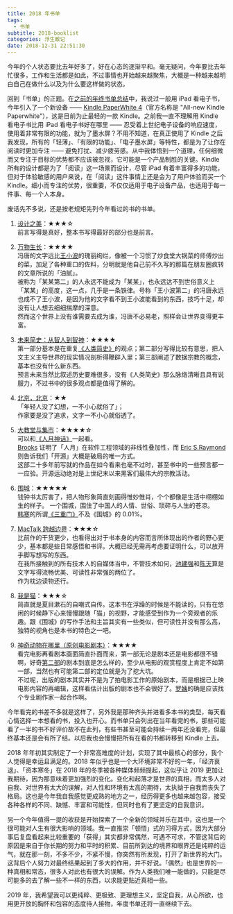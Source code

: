 ```yaml
---
title: 2018 年书单
tags:
  - 书单
subtitle: 2018-booklist
categories: 浮生散记
date: 2018-12-31 22:51:30
---
```


今年的个人状态要比去年好多了，好在心态的逐渐平和。毫无疑问，今年要比去年忙很多，工作和生活都是如此，不过事情也开始越来越聚焦，大概是一种越来越明白自己在做什么以及为什么要这样做的状态。

回到「书单」的正题。在[之前的年终书单总结](http://maples7.com/2016/12/31/2016-booklist/)中，我说过一般用 iPad 看电子书，今年引入了一个新设备 —— [Kindle PaperWhite 4](https://www.amazon.com/All-new-Kindle-Paperwhite-Waterproof-Storage/dp/B07CXG6C9W)（官方名称是 "All-new Kindle Paperwhite"），这是目前为止最轻的一款 Kindle。之前我一直不理解用 Kindle 看电子书比用 iPad 看电子书好在哪里 —— 忍受着上世纪电子设备的响应速度，使用着非常有限的功能，就为了墨水屏？不用不知道，在真正使用了 Kindle 之后我发现，所有的「轻薄」、「有限的功能」、「电子墨水屏」等特性，都是为了让你在阅读时更加专注 —— 避免打扰、减少疲劳感。从中我体悟到一个道理，任何细微而又专注于目标的优势都不应该被忽视，它可能是一个产品制胜的关键。Kindle 所有的设计都是为了「阅读」这一场景而设计，尽管 iPad 有着丰富得多的功能，但对于体验敏感的用户来说，在「阅读」这件事情上还是会为了用户体验而买一个 Kindle。细小而专注的优势，很重要，不仅仅适用于电子设备产品，也适用于每一件事、每一个人本身。

<!-- more -->

废话先不多说，还是按老规矩先列今年看过的书的书单。

1. [设计之美](https://www.zhihu.com/pub/book/19550356)：★★★☆    
前言写得是真好，整本书写得最好的部分也是前言。

2. [万物生长](https://book.douban.com/subject/26320659/)：★★★★    
冯唐的文字远比[王小波](https://zh.wikipedia.org/wiki/王小波)的瑰丽绚烂，像被一个习惯了炒食堂大锅菜的师傅炒出的菜，加足了各种重口的佐料，分明就是他自己前不久写的那篇在朋友圈疯转的文章所说的「油腻」。    
被称为「某某第二」的人永远不能成为「某某」，也永远达不到世俗意义上「某某」的高度，这一点，几乎是一条铁律。号称「王小波第二」的冯唐永远也成不了王小波，是因为他的文字看不到王小波能看到的东西，技巧十足，却没有让人想去细细揣摩的深意。     
然而这个世界上没有谁需要去成为谁，冯唐不必易老，照样会让世界变得更丰富。

3. [未来简史：从智人到智神](https://book.douban.com/subject/26943161/)：★★★★    
第一部分基本是在重复[《人类简史》](https://book.douban.com/subject/26953606/)的观点；第二部分写得比较有意思，把人文主义主导世界的现实情况剖析得鞭辟入里；第三部阐述了数据宗教的概念，基本也没有什么新东西。    
预言未来当然比叙述历史要难很多，没有《人类简史》那么脉络清晰且具有说服力，不过书中的很多观点都是值得了解的。

4. [北京，北京](https://book.douban.com/subject/27085265/)：★★    
「年轻人没了幻想，一不小心就俗了」；    
作家要是没了追求，文字一不小心就俗透了。

5. [大教堂与集市](https://book.douban.com/subject/25881855/)：★★★★☆     
可以和[《人月神话》](https://book.douban.com/subject/26358448/)一起看。    
[Brooks](https://en.wikipedia.org/wiki/Fred_Brooks) 证明了「人月」在软件工程领域的非线性叠加性，而 [Eric S.Raymond](https://en.wikipedia.org/wiki/Eric_S._Raymond) 则告诉我们「开源」大概是破局的唯一方式。    
这部二十多年前写就的作品在如今看来也毫不过时，甚至书中的一些预言都一一应验。开源运动绝对是上世纪末以来黑客们最伟大的宗教活动。

6. [围城](https://book.douban.com/subject/27070488/)：★★★★★    
钱钟书太厉害了，把人物形象简直刻画得惟妙惟肖，个个都像是生活中栩栩如生的样子。
一个围城，围住了中国人的人情、世俗、琐碎与人生的苍凉。    
[韩寒](https://zh.wikipedia.org/wiki/韩寒)的所谓[《三重门》](https://book.douban.com/subject/24697636/)不及《围城》的 0.01%。

7. [MacTalk 跨越边界](https://book.douban.com/subject/26663519/)：★★★☆    
比前作的干货更少，也看得出对于书本身的内容而言所体现出的作者的野心更少，基本都是些日常感悟和书评。大概已经无需再考虑要证明什么，可以放开手脚写想写的东西。    
在我所接触到的所有技术人的自媒体当中，不管技术如何，[池建强](http://macshuo.com/?page_id=2)和[陈天](https://www.zhihu.com/people/tchen/)算是文字写得流畅优美、可读性非常强的两位了。    
作为枕边读物还行。

8. [我是猫](https://book.douban.com/subject/26997376/)：★★★☆    
简直就是夏目漱石的自嘲式自传。这本书在浮躁的时候是不能读的，只有在悠闲的时候静下心来慢慢跟随「猫」的视野，才能感受到作为一个旁观者的乐趣。跟《围城》的写作手法和主旨其实有一些类似，但可读性并没有那么高，独特的视角也是本书的特色之一吧。

9. [神奇动物在哪里（原创电影剧本）](https://book.douban.com/subject/26984868/)：★★★★    
看完电影再看剧本画面简直扑面而来，第一部无论是剧本还是电影都很不错啊，好奇[第二部](https://movie.douban.com/subject/26147417/)的剧本到底是怎么样的，至少从电影的观赏程度上肯定不如第一部，当然也有可能第二部的定位就是为了挖大坑。   
不过呢，出版的剧本其实并不是为了拍电影工作的原始剧本，而是根据已上映电影内容的再编辑，这样看估计出版的剧本也不会很好了。[罗姨](https://www.jkrowling.com/)的确是应该找个专业剧作家一起合作啊。

今年看完的书差不多就是这样了，另外我是那种齐头并进看多本书的类型，每天看心情选择一本想看的书，投入也开心。而书单只会列出在当年看完的书，那些可能看了一半的书不好评价故不在此列，有些书甚至可能会持续一两年还没看完，但最终基本还是会有所了结。以后我也会慢慢把所有在看的书都转移到 Kindle 上去。

2018 年年初其实制定了一个非常高难度的计划，实现了其中最核心的部分，我个人觉得是幸运且满足的。2018 年似乎也是一个大环境非常不好的一年，「经济衰退」、「资本寒冬」在 2018 年的冬季被各种媒体频频提起，这似乎让 2019 更加让我期待，因为那意味着更加强烈的变化。变化和起落才是世界的真相，而太多人对自我、对世界有太大的误解，对人性和环境有太高的期待，太执拗于自我而丧失了格局。这也是今年我自我感觉更成熟的地方之一，经历得更多也越来越包容，接受各种各样的不同、缺憾、丰富和可能性，但同时也有了更坚定的自我意识。

另一个今年值得一提的收获是开始探索了一个全新的领域并乐在其中，这也是一个很可能对人生有很大影响的领域。我一直推崇「顿悟」式的习得方式，因为大部分事后复盘看起来比较重要的「获得」其实都非常偶然，可遇不可求，不管这背后的原因是来自于你长期的努力和平时的积累、目前所到达的境界和眼界还是纯粹的运气，就在那一刻，不多不少，不紧不慢，你突然有所发现，打开了新世界的大门。这背后个人努力对最终结果起到了多大的作用，并不好说。「偶然」也是世界的一种真相和常态，很多人对此也有很大的误解。作为人类我们唯一能做的，只能是尽可能多的去了解一些不一样的东西，以求能更贴近真相一些。

2019 年，我希望我可以更纯粹、更极致、更理想主义，坚定自我，从心所欲，也用更开放的胸怀和包容的态度待人接物，年度书单还将一直继续下去。

